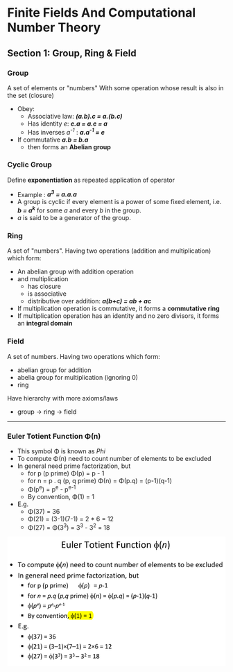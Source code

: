 # Finite Fields And Computational Number Theory

## Section 1: Group, Ring & Field

### Group

A set of elements or "numbers"
With some operation whose result is also in the set (closure)

* Obey: 
	* Associative law:  ***(a.b).c = a.(b.c)***
	* Has identity *e*: ***e.a = a.e = a***
	* Has inverses *a<sup>-1</sup>* : ***a.a<sup>-1</sup> = e***
* If commutative    ***a.b = b.a***
	* then forms an **Abelian group**

### Cyclic Group

Define **exponentiation** as repeated application of operator

* Example : ***a<sup>3</sup> = a.a.a***
* A group is cyclic if every element is a power of some fixed element, i.e. ***b = a<sup>k</sup>*** for some *a* and every *b* in the group.
* *a* is said to be a generator of the group.

### Ring

A set of "numbers". Having two operations (addition and multiplication) which form: 
* An abelian group with addition operation
* and multiplication
	* has closure 
	* is associative
	* distributive over addition: ***a(b+c) = ab + ac***
* If multiplication operation is commutative, it forms a **commutative ring**
* If multiplication operation has an identity and no zero divisors, it forms an **integral domain**

### Field

A set of numbers. Having two operations which form:
* abelian group for addition
* abelia group for multiplication (ignoring 0)
* ring

Have hierarchy with more axioms/laws
* group -> ring -> field

---

### Euler Totient Function Φ(n)

+ This symbol Φ is known as *Phi*
+ To compute Φ(n) need to count number of elements to be excluded
+ In general need prime factorization, but
	+ for p (p prime)     Φ(p) = p - 1
	+ for n = p . q (p, q prime) Φ(n) = Φ(p.q) = (p-1)(q-1)
	+ Φ(p<sup>e</sup>) = p<sup>e</sup> - p<sup>e-1</sup>
	+ By convention, Φ(1) = 1
+ E.g.
	+ Φ(37) = 36
	+ Φ(21) = (3-1)(7-1) = 2 * 6 = 12
	+ Φ(27) = Φ(3<sup>3</sup>) = 3<sup>3</sup> - 3<sup>2</sup> = 18

![](./img/TAC3121-Lec2-euler-totient-func.png)

